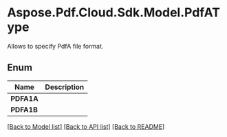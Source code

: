 # Aspose.Pdf.Cloud.Sdk.Model.PdfAType
Allows to specify PdfA file format.

## Enum

 Name | Description
------------ | ------------
**PDFA1A** | 
**PDFA1B** | 


[[Back to Model list]](../README.md#documentation-for-models) [[Back to API list]](../README.md#documentation-for-api-endpoints) [[Back to README]](../README.md)

